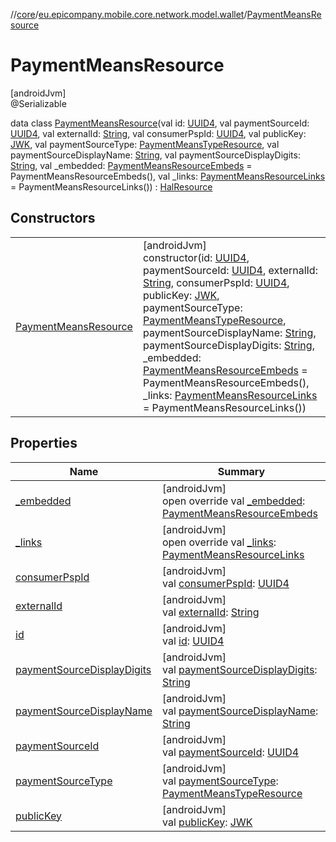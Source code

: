 //[core](../../../index.md)/[eu.epicompany.mobile.core.network.model.wallet](../index.md)/[PaymentMeansResource](index.md)

# PaymentMeansResource

[androidJvm]\
@Serializable

data class [PaymentMeansResource](index.md)(val id: [UUID4](../../eu.epicompany.mobile.core.datatypes/index.md#545543244%2FClasslikes%2F-1060529556), val paymentSourceId: [UUID4](../../eu.epicompany.mobile.core.datatypes/index.md#545543244%2FClasslikes%2F-1060529556), val externalId: [String](https://kotlinlang.org/api/latest/jvm/stdlib/kotlin/-string/index.html), val consumerPspId: [UUID4](../../eu.epicompany.mobile.core.datatypes/index.md#545543244%2FClasslikes%2F-1060529556), val publicKey: [JWK](../../eu.epicompany.mobile.core.domain.model.authentication/-j-w-k/index.md), val paymentSourceType: [PaymentMeansTypeResource](../-payment-means-type-resource/index.md), val paymentSourceDisplayName: [String](https://kotlinlang.org/api/latest/jvm/stdlib/kotlin/-string/index.html), val paymentSourceDisplayDigits: [String](https://kotlinlang.org/api/latest/jvm/stdlib/kotlin/-string/index.html), val _embedded: [PaymentMeansResourceEmbeds](../-payment-means-resource-embeds/index.md) = PaymentMeansResourceEmbeds(), val _links: [PaymentMeansResourceLinks](../-payment-means-resource-links/index.md) = PaymentMeansResourceLinks()) : [HalResource](../../eu.epicompany.mobile.core.network.hypermedia/-hal-resource/index.md)

## Constructors

| | |
|---|---|
| [PaymentMeansResource](-payment-means-resource.md) | [androidJvm]<br>constructor(id: [UUID4](../../eu.epicompany.mobile.core.datatypes/index.md#545543244%2FClasslikes%2F-1060529556), paymentSourceId: [UUID4](../../eu.epicompany.mobile.core.datatypes/index.md#545543244%2FClasslikes%2F-1060529556), externalId: [String](https://kotlinlang.org/api/latest/jvm/stdlib/kotlin/-string/index.html), consumerPspId: [UUID4](../../eu.epicompany.mobile.core.datatypes/index.md#545543244%2FClasslikes%2F-1060529556), publicKey: [JWK](../../eu.epicompany.mobile.core.domain.model.authentication/-j-w-k/index.md), paymentSourceType: [PaymentMeansTypeResource](../-payment-means-type-resource/index.md), paymentSourceDisplayName: [String](https://kotlinlang.org/api/latest/jvm/stdlib/kotlin/-string/index.html), paymentSourceDisplayDigits: [String](https://kotlinlang.org/api/latest/jvm/stdlib/kotlin/-string/index.html), _embedded: [PaymentMeansResourceEmbeds](../-payment-means-resource-embeds/index.md) = PaymentMeansResourceEmbeds(), _links: [PaymentMeansResourceLinks](../-payment-means-resource-links/index.md) = PaymentMeansResourceLinks()) |

## Properties

| Name | Summary |
|---|---|
| [_embedded](_embedded.md) | [androidJvm]<br>open override val [_embedded](_embedded.md): [PaymentMeansResourceEmbeds](../-payment-means-resource-embeds/index.md) |
| [_links](_links.md) | [androidJvm]<br>open override val [_links](_links.md): [PaymentMeansResourceLinks](../-payment-means-resource-links/index.md) |
| [consumerPspId](consumer-psp-id.md) | [androidJvm]<br>val [consumerPspId](consumer-psp-id.md): [UUID4](../../eu.epicompany.mobile.core.datatypes/index.md#545543244%2FClasslikes%2F-1060529556) |
| [externalId](external-id.md) | [androidJvm]<br>val [externalId](external-id.md): [String](https://kotlinlang.org/api/latest/jvm/stdlib/kotlin/-string/index.html) |
| [id](id.md) | [androidJvm]<br>val [id](id.md): [UUID4](../../eu.epicompany.mobile.core.datatypes/index.md#545543244%2FClasslikes%2F-1060529556) |
| [paymentSourceDisplayDigits](payment-source-display-digits.md) | [androidJvm]<br>val [paymentSourceDisplayDigits](payment-source-display-digits.md): [String](https://kotlinlang.org/api/latest/jvm/stdlib/kotlin/-string/index.html) |
| [paymentSourceDisplayName](payment-source-display-name.md) | [androidJvm]<br>val [paymentSourceDisplayName](payment-source-display-name.md): [String](https://kotlinlang.org/api/latest/jvm/stdlib/kotlin/-string/index.html) |
| [paymentSourceId](payment-source-id.md) | [androidJvm]<br>val [paymentSourceId](payment-source-id.md): [UUID4](../../eu.epicompany.mobile.core.datatypes/index.md#545543244%2FClasslikes%2F-1060529556) |
| [paymentSourceType](payment-source-type.md) | [androidJvm]<br>val [paymentSourceType](payment-source-type.md): [PaymentMeansTypeResource](../-payment-means-type-resource/index.md) |
| [publicKey](public-key.md) | [androidJvm]<br>val [publicKey](public-key.md): [JWK](../../eu.epicompany.mobile.core.domain.model.authentication/-j-w-k/index.md) |
